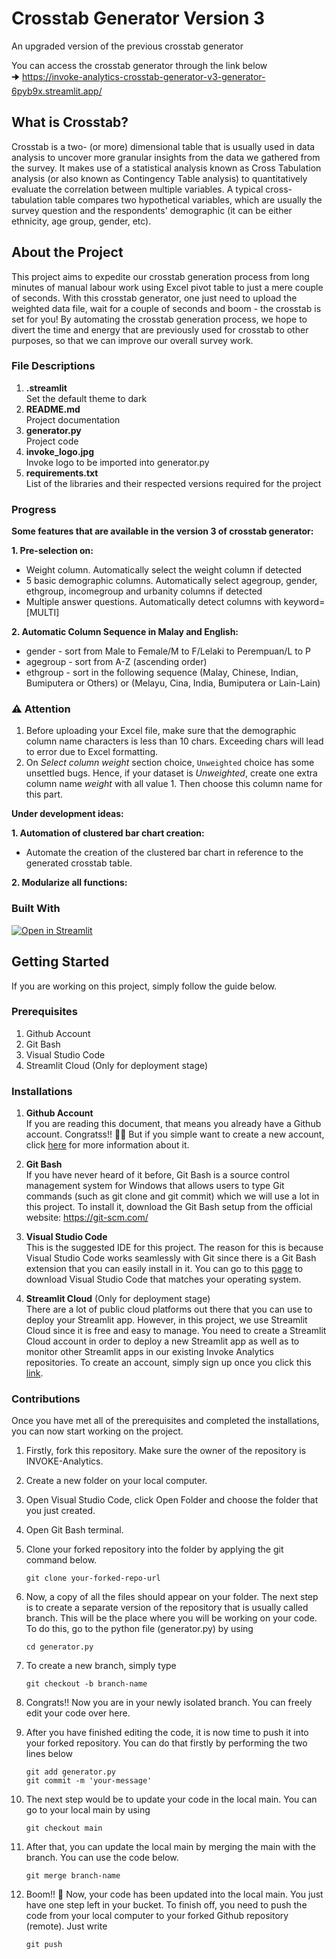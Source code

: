 # Crosstab Generator Version 3

An upgraded version of the previous crosstab generator 

You can access the crosstab generator through the link below <br />
🠊 https://invoke-analytics-crosstab-generator-v3-generator-6pyb9x.streamlit.app/

## What is Crosstab?

Crosstab is a two- (or more) dimensional table that is usually used in data analysis to uncover more granular insights from the data we gathered from the survey. It makes use of a statistical analysis known as Cross Tabulation analysis (or also known as Contingency Table analysis) to quantitatively evaluate the correlation between multiple variables. A typical cross-tabulation table compares two hypothetical variables, which are usually the survey question and the respondents' demographic (it can be either ethnicity, age group, gender, etc). 

## About the Project

This project aims to expedite our crosstab generation process from long minutes of manual labour work using Excel pivot table to just a mere couple of seconds. With this crosstab generator, one just need to upload the weighted data file, wait for a couple of seconds and boom - the crosstab is set for you! By automating the crosstab generation process, we hope to divert the time and energy that are previously used for crosstab to other purposes, so that we can improve our overall survey work.

### File Descriptions

1. **.streamlit** <br />
   Set the default theme to dark
2. **README.md** <br />
   Project documentation
3. **generator.py** <br />
   Project code
4. **invoke_logo.jpg** <br />
   Invoke logo to be imported into generator.py
5. **requirements.txt** <br />
   List of the libraries and their respected versions required for the project

### Progress

**Some features that are available in the version 3 of crosstab generator:**

**1. Pre-selection on:**
   * Weight column. Automatically select the weight column if detected
   * 5 basic demographic columns. Automatically select agegroup, gender, ethgroup, incomegroup and urbanity
     columns if detected
   * Multiple answer questions. Automatically detect columns with keyword=[MULTI]
     
**2. Automatic Column Sequence in Malay and English:**
   * gender - sort from Male to Female/M to F/Lelaki to Perempuan/L to P
   * agegroup - sort from A-Z (ascending order)
   * ethgroup - sort in the following sequence (Malay, Chinese, Indian, Bumiputera or Others) or (Melayu, Cina, India, Bumiputera or Lain-Lain)

### ⚠ Attention

1. Before uploading your Excel file, make sure that the demographic column name characters is less than 10 chars. Exceeding chars will lead to error due to Excel formatting. 
2. On _Select column weight_ section choice, `Unweighted` choice has some unsettled bugs. Hence, if your dataset is _Unweighted_, create one extra column name *weight* with all value 1. Then choose this column name for this part.

**Under development ideas:**

**1. Automation of clustered bar chart creation:**
*  Automate the creation of the clustered bar chart in reference to the generated crosstab table. 

**2. Modularize all functions:**
   
### Built With

[![Open in Streamlit](https://static.streamlit.io/badges/streamlit_badge_black_white.svg)](https://invoke-analytics-crosstabs-prod-generator-cs1fpd.streamlitapp.com/)

## Getting Started

If you are working on this project, simply follow the guide below.

### Prerequisites

1. Github Account
2. Git Bash
3. Visual Studio Code
4. Streamlit Cloud (Only for deployment stage)

### Installations

1. **Github Account** <br />
   If you are reading this document, that means you already have a Github account. Congratss!! :partying_face::tada: But if you simple want to create a new account,      click [here](https://docs.github.com/en/get-started/onboarding/getting-started-with-your-github-account) for more information about it.
   
2. **Git Bash** <br />
   If you have never heard of it before, Git Bash is a source control management system for Windows that allows users to type Git commands (such as git clone and git      commit) which we will use a lot in this project. To install it, download the Git Bash setup from the official website: https://git-scm.com/

3. **Visual Studio Code** <br />
   This is the suggested IDE for this project. The reason for this is because Visual Studio Code works seamlessly with Git since there is a Git Bash extension that you    can easily install in it. You can go to this [page](https://code.visualstudio.com/download) to download Visual Studio Code that matches your operating system. 
   
4. **Streamlit Cloud** (Only for deployment stage) <br />
   There are a lot of public cloud platforms out there that you can use to deploy your Streamlit app. However, in this project, we use Streamlit Cloud since it is free 
   and easy to manage. You need to create a Streamlit Cloud account in order to deploy a new Streamlit app as well as to monitor other Streamlit apps in our existing 
   Invoke Analytics repositories. To create an account, simply sign up once you click this [link](https://code.visualstudio.com/download).
   
### Contributions

Once you have met all of the prerequisites and completed the installations, you can now start working on the project. 

1. Firstly, fork this repository. Make sure the owner of the repository is INVOKE-Analytics.

2. Create a new folder on your local computer.

3. Open Visual Studio Code, click Open Folder and choose the folder that you just created.

4. Open Git Bash terminal.

5. Clone your forked repository into the folder by applying the git command below.

   ```
   git clone your-forked-repo-url
   ```
   
6. Now, a copy of all the files should appear on your folder. The next step is to create a separate version of the repository that is usually called branch. This will 
   be the place where you will be working on your code. To do this, go to the python file (generator.py) by using 
   ```
   cd generator.py
   ```
   
7. To create a new branch, simply type
   ```
   git checkout -b branch-name
   ```

8. Congrats!! Now you are in your newly isolated branch. You can freely edit your code over here.

9. After you have finished editing the code, it is now time to push it into your forked repository. You can do that firstly by performing the two lines below
   ```
   git add generator.py
   git commit -m 'your-message'
   ```
 
10. The next step would be to update your code in the local main. You can go to your local main by using
    ```
    git checkout main
    ```
   
11. After that, you can update the local main by merging the main with the branch. You can use the code below.
    ```
    git merge branch-name
    ```

12. Boom!! :confetti_ball: Now, your code has been updated into the local main. You just have one step left in your bucket. To finish off, you need to push the 
    code from your local computer to your forked Github repository (remote). Just write
    ```
    git push
    ```
